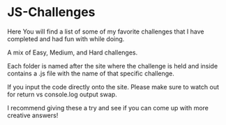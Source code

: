 # JS-Challenges

Here You will find a list of some of my favorite challenges that I have completed and had fun with while doing. 

A mix of Easy, Medium, and Hard challenges.

Each folder is named after the site where the challenge is held and inside contains a .js file with the name of that specific challenge.

If you input the code directly onto the site. Please make sure to watch out for return vs console.log output swap.

I recommend giving these a try and see if  you can come up with more creative answers!
